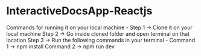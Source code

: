 # InteractiveDocsApp-Reactjs

Commands for running it on your local machine -
Step 1 -> Clone it on your local machine 
Step 2 -> Go inside cloned folder and open terminal on that location
Step 3 -> Run the following commands in your terminal -
    Command 1 -> npm install
    Command 2 -> npm run dev